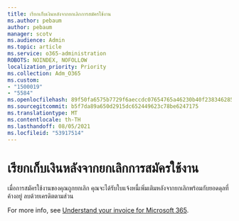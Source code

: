 ```yaml
---
title: เรียกเก็บเงินหลังจากยกเลิกการสมัครใช้งาน
ms.author: pebaum
author: pebaum
manager: scotv
ms.audience: Admin
ms.topic: article
ms.service: o365-administration
ROBOTS: NOINDEX, NOFOLLOW
localization_priority: Priority
ms.collection: Adm_O365
ms.custom:
- "1500019"
- "5584"
ms.openlocfilehash: 89f50fa6575b7729f6aeccdc07654765a46230b40f238346285acfa9431138e0
ms.sourcegitcommit: b5f7da89a650d2915dc652449623c78be6247175
ms.translationtype: MT
ms.contentlocale: th-TH
ms.lasthandoff: 08/05/2021
ms.locfileid: "53917514"
---
```

# <a name="billed-after-canceling-subscription"></a>เรียกเก็บเงินหลังจากยกเลิกการสมัครใช้งาน

เมื่อการสมัครใช้งานของคุณถูกยกเลิก คุณจะได้รับใบแจ้งหนี้เพิ่มเติมหลังจากยกเลิกพร้อมกับยอดดุลที่ค้างอยู่ ลบด้วยเครดิตตามส่วน

For more info, see [Understand your invoice for Microsoft 365](https://docs.microsoft.com/microsoft-365/commerce/billing-and-payments/understand-your-invoice2).
